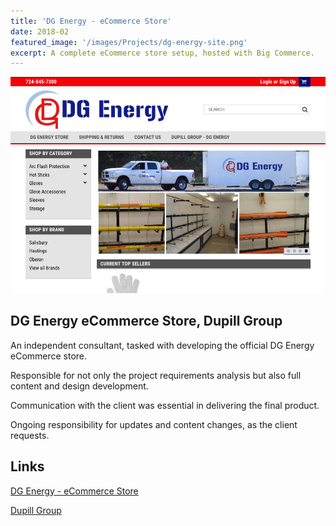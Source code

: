 ```yaml
---
title: 'DG Energy - eCommerce Store'
date: 2018-02
featured_image: '/images/Projects/dg-energy-site.png'
excerpt: A complete eCommerce store setup, hosted with Big Commerce.
---
```


![](/images/Projects/dg-energy-site.png)

## DG Energy eCommerce Store, Dupill Group 


An independent consultant, tasked with developing the official DG Energy eCommerce store. 

Responsible for not only the project requirements analysis but also full content and design development. 

Communication with the client was essential in delivering the final product. 

Ongoing responsibility for updates and content changes, as the client requests.


## Links


<a href="http://dg-energy9.mybigcommerce.com/" class="button button--large">DG Energy - eCommerce Store</a>

<a href="http://www.dupillgroup.com/" class="button button--large">Dupill Group</a>